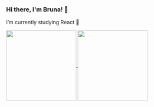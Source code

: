 ### Hi there, I'm Bruna! 👋
I’m currently studying React 🐣


<a href="https://github.com/romeiro-bru/github-readme-stats">
  <img height="190rem" align="center" src="https://github-readme-stats.vercel.app/api?username=romeiro-bru&show_icons=true&theme=cobalt" />
</a>

<a href="https://https://github.com/romeiro-bru/romeiro-bru&layout=compact">
  <img height="190rem" align="center" src="https://github-readme-stats.vercel.app/api/top-langs/?username=romeiro-bru&layout=compact&theme=cobalt" />
</a>



<!--
**romeiro-bru/romeiro-bru** is a ✨ _special_ ✨ repository because its `README.md` (this file) appears on your GitHub profile.

Here are some ideas to get you started:

- 🔭 I’m currently working on ...
- 🌱 I’m currently learning ...
- 👯 I’m looking to collaborate on ...
- 🤔 I’m looking for help with ...
- 💬 Ask me about ...
- 📫 How to reach me: ...
- 😄 Pronouns: ...
- ⚡ Fun fact: ...
-->
